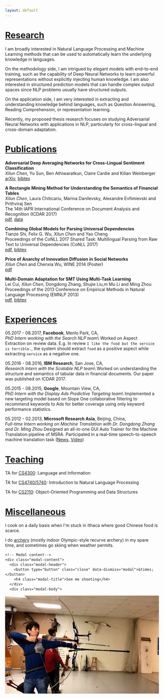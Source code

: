 ```yaml
---
layout: default
---
```


# [Research](#research)
I am broadly interested in Natural Language Processing and Machine Learning methods that can be used to automatically learn the underlying knowledge in languages.

On the methodology side, I am intrigued by elegant models with end-to-end training,  such as the capability of Deep Neural Networks to learn powerful representations without explicitly injecting human knowledge. I am also interested in structured prediction models that can handle complex output spaces since NLP problems usually have structured outputs.

On the application side, I am very interested in extracting and understanding knowledge behind languages, such as Question Answering, Reading Comprehension, or representation learning.

Recently, my proposed thesis research focuses on studying Adversarial Neural Networks with applications in NLP, particularly for cross-lingual and cross-domain adaptation.


# [Publications](#publications)

**Adversarial Deep Averaging Networks for Cross-Lingual Sentiment Classification**<br/>
_Xilun Chen_, Yu Sun, Ben Athiwaratkun, Claire Cardie and Kilian Weinberger<br/>
[arXiv](<https://arxiv.org/abs/1606.01614>), [bibtex](resources/bibtex/adan.bib)

**A Rectangle Mining Method for Understanding the Semantics of Financial Tables**<br/>
_Xilun Chen_, Laura Chiticariu, Marina Danilevsky, Alexandre Evfimievski and Prithviraj Sen<br/>
The 14th IAPR International Conference on Document Analysis and Recognition (ICDAR 2017)<br/>
[pdf](resources/papers/TableExtraction.pdf), [data](resources/data/FinancialTableDataset.zip)

**Combining Global Models for Parsing Universal Dependencies**<br/>
Tianze Shi, Felix G. Wu, _Xilun Chen_ and Yao Cheng<br/>
Proceedings of the CoNLL 2017 Shared Task: Multilingual Parsing from Raw Text to Universal Dependencies (CoNLL 2017)<br/>
[pdf](http://aclweb.org/anthology/K17-3003), [bibtex](https://aclanthology.info/papers/K17-3003/k17-3003.bib)

**Price of Anarchy of Innovation Diffusion in Social Networks**<br/>
_Xilun Chen_ and Chenxia Wu, WINE 2014 (Poster)<br/>
[pdf](https://arxiv.org/pdf/1407.7319.pdf)

**Multi-Domain Adaptation for SMT Using Multi-Task Learning**<br/>
Lei Cui, _Xilun Chen_, Dongdong Zhang, Shujie Liu,m Mu Li and Ming Zhou<br/>
Proceedings of the 2013 Conference on Empirical Methods in Natural Language Processing (EMNLP 2013)<br/>
[pdf](http://aclweb.org/anthology/D13-1107), [bibtex](https://aclanthology.info/papers/D13-1107/d13-1107.bib)

# [Experiences](#experience)
05.2017 - 08.2017, **Facebook**, Menlo Park, CA,<br>
*PhD Intern working with the Search NLP team*\\
Worked on Aspect Extraction on review data. E.g. In review `I like the food but the service is terrible.`, the system should extract `food` as a positive aspect while extracting `service` as a negative one.

05.2016 - 08.2016, **IBM Research**, San Jose, CA,<br>
*Research Intern with the Scalable NLP team*\\
Worked on understanding the structure and semantics of tabular data in financial documents.
Our paper was published on ICDAR 2017.

05.2015 - 08.2015, **Google**, Mountain View, CA,<br>
*PhD Intern with the Display Ads Predictive Targeting team*\\
Implemented a new targeting model based on Slope One collaborative filtering to recommend keywords to Ads for better coverage using only keyword performance statistics.

05.2012 - 02.2013, **Microsoft Research Asia**, Beijing, China,<br>
*Full-time Intern working on Machine Translation with Dr. Dongdong Zhang and Dr. Ming Zhou*
Designed an all-in-one GUI Auto Trainer for the Machine Translation pipeline of MSRA.
Participated in a real-time speech-to-speech machine translation task ([News](http://www.bbc.co.uk/news/technology-20266427), [Video](https://www.youtube.com/watch?v=Nu-nlQqFCKg))


# [Teaching](#teach)
TA for [CS4300](http://www.cs.cornell.edu/courses/cs4300/2017sp/): Language and Information

TA for [CS4740/5740](https://www.cs.cornell.edu/courses/cs4740/2015sp/): Introduction to Natural Language Processing

TA for [CS2110](https://www.cs.cornell.edu/courses/cs2110/2014fa): Object-Oriented Programming and Data Structures


# [Miscellaneous](#misc)
I cook on a daily basis when I'm stuck in Ithaca where good Chinese food is scarce.



I do <span class="illustrations"><a href="#" data-toggle="modal" data-target="#archeryModal">archery</a></span> (mostly indoor Olympic-style recurve archery) in my spare time, and sometimes go skiing when weather permits.

<div id="archeryModal" class="modal" role="dialog">
  <div class="modal-dialog">

    <!-- Modal content-->
    <div class="modal-content">
      <div class="modal-header">
        <button type="button" class="close" data-dismiss="modal">&times;</button>
        <h4 class="modal-title">See me shooting</h4>
      </div>
      <div class="modal-body">
<img src='assets/images/archery.jpg' height='320' class="img-illustration"/>
      </div>
<!--      <div class="modal-footer">
        <button type="button" class="btn btn-default" data-dismiss="modal">Close</button>
      </div>
-->
    </div>
  </div>
</div>

